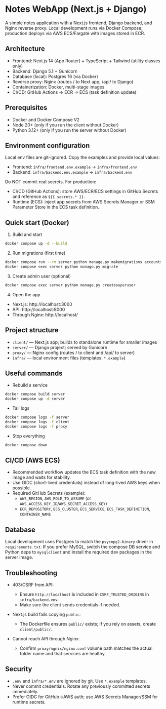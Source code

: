 # Notes WebApp (Next.js + Django)

A simple notes application with a Next.js frontend, Django backend, and Nginx reverse proxy. Local development runs via Docker Compose; production deploys via AWS ECS/Fargate with images stored in ECR.

## Architecture

- Frontend: Next.js 14 (App Router) + TypeScript + Tailwind (utility classes only)
- Backend: Django 5.1 + Gunicorn
- Database (local): Postgres 16 (via Docker)
- Reverse proxy: Nginx (routes / to Next app, /api/ to Django)
- Containerization: Docker, multi-stage images
- CI/CD: GitHub Actions → ECR → ECS (task definition update)

## Prerequisites

- Docker and Docker Compose V2
- Node 20+ (only if you run the client without Docker)
- Python 3.12+ (only if you run the server without Docker)

## Environment configuration

Local env files are git-ignored. Copy the examples and provide local values:

- Frontend: `infra/frontend.env.example` → `infra/frontend.env`
- Backend: `infra/backend.env.example` → `infra/backend.env`

Do NOT commit real secrets. For production:

- CI/CD (GitHub Actions): store AWS/ECR/ECS settings in GitHub Secrets and reference as `${{ secrets.* }}`.
- Runtime (ECS): inject app secrets from AWS Secrets Manager or SSM Parameter Store in the ECS task definition.

## Quick start (Docker)

1) Build and start
```bash
docker compose up -d --build
```

2) Run migrations (first time)
```bash
docker compose run --rm server python manage.py makemigrations accounts notes
docker compose exec server python manage.py migrate
```

3) Create admin user (optional)
```bash
docker compose exec server python manage.py createsuperuser
```

4) Open the app

- Next.js: http://localhost:3000
- API: http://localhost:8000
- Through Nginx: http://localhost/

## Project structure

- `client/` — Next.js app; builds to standalone runtime for smaller images
- `server/` — Django project; served by Gunicorn
- `proxy/` — Nginx config (routes / to client and /api/ to server)
- `infra/` — local environment files (templates: `*.example`)

## Useful commands

- Rebuild a service
```bash
docker compose build server
docker compose up -d server
```

- Tail logs
```bash
docker compose logs -f server
docker compose logs -f client
docker compose logs -f proxy
```

- Stop everything
```bash
docker compose down
```

## CI/CD (AWS ECS)

- Recommended workflow updates the ECS task definition with the new image and waits for stability.
- Use OIDC (short-lived credentials) instead of long-lived AWS keys when possible.
- Required GitHub Secrets (example):
	- `AWS_REGION`, `AWS_ROLE_TO_ASSUME` (or `AWS_ACCESS_KEY_ID`/`AWS_SECRET_ACCESS_KEY`)
	- `ECR_REPOSITORY`, `ECS_CLUSTER`, `ECS_SERVICE`, `ECS_TASK_DEFINITION`, `CONTAINER_NAME`

## Database

Local development uses Postgres to match the `psycopg2-binary` driver in `requirements.txt`.
If you prefer MySQL, switch the compose DB service and Python deps to `mysqlclient` and install the required dev packages in the server image.

## Troubleshooting

- 403/CSRF from API:
	- Ensure `http://localhost` is included in `CSRF_TRUSTED_ORIGINS` in `infra/backend.env`.
	- Make sure the client sends credentials if needed.

- Next.js build fails copying `public`:
	- The Dockerfile ensures `public/` exists; if you rely on assets, create `client/public/`.

- Cannot reach API through Nginx:
	- Confirm `proxy/ngnix/nginx.conf` volume path matches the actual folder name and that services are healthy.

## Security

- `.env` and `infra/*.env` are ignored by git. Use `*.example` templates.
- Never commit credentials. Rotate any previously committed secrets immediately.
- Prefer OIDC for GitHub→AWS auth; use AWS Secrets Manager/SSM for runtime secrets.


